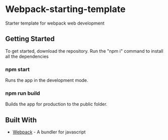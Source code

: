 # Webpack-starting-template

Starter template for webpack web development

## Getting Started

To get started, download the repository. Run the "npm i" command to install all the dependencies

### npm start

Runs the app in the development mode.

### npm run build

Builds the app for production to the public folder.

## Built With

- [Webpack](https://github.com/webpack/webpack) - A bundler for javascript
